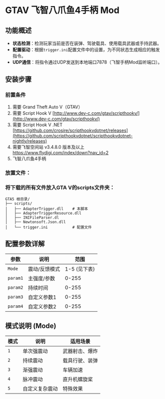 # GTAV 飞智八爪鱼4手柄 Mod

## 功能概述
- **状态检测**：检测玩家当前是否在装弹、驾驶载具、使用载具武器或手持武器。
- **配置驱动**：根据`trigger.ini`配置文件中的设置，为不同状态生成相应的触发指令。
- **UDP通信**：将指令通过UDP发送到本地端口7878（飞智手柄Mod监听端口）。
  
## 安装步骤
### 前置条件
1. 需要 Grand Theft Auto V（GTAV）
2. 需要 Script Hook V [http://www.dev-c.com/gtav/scripthookv/](http://www.dev-c.com/gtav/scripthookv/)
3. 需要 Script Hook V .NET [https://github.com/crosire/scripthookvdotnet/releases](https://github.com/scripthookvdotnet/scripthookvdotnet-nightly/releases)
4. 需要飞智空间站 v3.4.8.0 版本及以上 https://www.flydigi.com/index/down?nav_id=2
5. 飞智八爪鱼4手柄

### 放置文件：
### 将下载的所有文件放入GTA V的scripts文件夹：
```
GTA5 根目录/
├── scripts/
│   ├── AdapterTrigger.dll    # 本脚本
│   ├── AdapterTriggerResource.dll
│   ├── INIFileParser.dl
│   ├── Newtonsoft.Json.dll
│   └── trigger.ini           # 配置文件
```
## 配置参数详解

|    参数    |    说明    |    范围    |
| ------------- | ------------- |------------- |
| `Mode`    | 震动/反馈模式	 | 1-5 (见下表)    |
| `param1`  | 主强度/参数     | 0-255          |
| `param2`  | 持续时间        | 0-255          |
| `param3`  | 自定义参数1     | 0-255          |
| `param4`  | 自定义参数2     | 0-255          |    

## 模式说明 (Mode)

|模式|说明|适用场景|
| ------------- | ------------- |------------- |
| `1`	|单次强震动|	武器射击、爆炸|
| `2`	|持续震动|	载具行驶、装弹|
| `3`	|渐强震动|	车辆加速|
| `4`	|脉冲震动|	直升机螺旋桨|
| `5`	|自定义复杂震动|	特殊效果|
